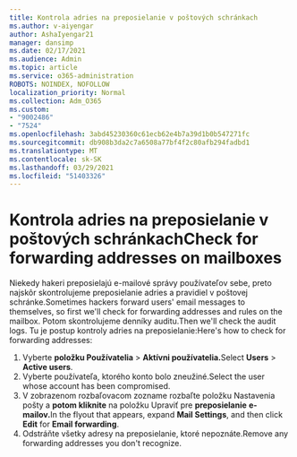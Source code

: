 ```yaml
---
title: Kontrola adries na preposielanie v poštových schránkach
ms.author: v-aiyengar
author: AshaIyengar21
manager: dansimp
ms.date: 02/17/2021
ms.audience: Admin
ms.topic: article
ms.service: o365-administration
ROBOTS: NOINDEX, NOFOLLOW
localization_priority: Normal
ms.collection: Adm_O365
ms.custom:
- "9002486"
- "7524"
ms.openlocfilehash: 3abd45230360c61ecb62e4b7a39d1b0b547271fc
ms.sourcegitcommit: db908b3da2c7a6508a77bf4f2c80afb294fadbd1
ms.translationtype: MT
ms.contentlocale: sk-SK
ms.lasthandoff: 03/29/2021
ms.locfileid: "51403326"
---
```

# <a name="check-for-forwarding-addresses-on-mailboxes"></a><span data-ttu-id="e2e89-102">Kontrola adries na preposielanie v poštových schránkach</span><span class="sxs-lookup"><span data-stu-id="e2e89-102">Check for forwarding addresses on mailboxes</span></span>

<span data-ttu-id="e2e89-103">Niekedy hakeri preposielajú e-mailové správy používateľov sebe, preto najskôr skontrolujeme preposielanie adries a pravidiel v poštovej schránke.</span><span class="sxs-lookup"><span data-stu-id="e2e89-103">Sometimes hackers forward users' email messages to themselves, so first we'll check for forwarding addresses and rules on the mailbox.</span></span> <span data-ttu-id="e2e89-104">Potom skontrolujeme denníky auditu.</span><span class="sxs-lookup"><span data-stu-id="e2e89-104">Then we'll check the audit logs.</span></span> <span data-ttu-id="e2e89-105">Tu je postup kontroly adries na preposielanie:</span><span class="sxs-lookup"><span data-stu-id="e2e89-105">Here's how to check for forwarding addresses:</span></span>

1. <span data-ttu-id="e2e89-106">Vyberte **položku Používatelia**  >  **Aktívni používatelia.**</span><span class="sxs-lookup"><span data-stu-id="e2e89-106">Select **Users** > **Active users**.</span></span>
1. <span data-ttu-id="e2e89-107">Vyberte používateľa, ktorého konto bolo zneužiné.</span><span class="sxs-lookup"><span data-stu-id="e2e89-107">Select the user whose account has been compromised.</span></span>
1. <span data-ttu-id="e2e89-108">V zobrazenom rozbaľovacom zozname rozbaľte položku Nastavenia pošty a **potom kliknite** na položku Upraviť pre **preposielanie** **e-mailov.**</span><span class="sxs-lookup"><span data-stu-id="e2e89-108">In the flyout that appears, expand **Mail Settings**, and then click **Edit** for **Email forwarding**.</span></span>
1. <span data-ttu-id="e2e89-109">Odstráňte všetky adresy na preposielanie, ktoré nepoznáte.</span><span class="sxs-lookup"><span data-stu-id="e2e89-109">Remove any forwarding addresses you don't recognize.</span></span>